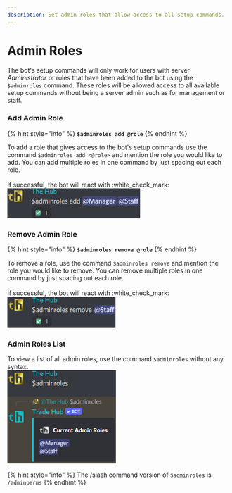 ```yaml
---
description: Set admin roles that allow access to all setup commands.
---
```


# Admin Roles

The bot's setup commands will only work for users with server _Administrator_ or roles that have been added to the bot using the `$adminroles` command. These roles will be allowed access to all available setup commands without being a server admin such as for management or staff.

### Add Admin Role

{% hint style="info" %}
**`$adminroles add @role`**
{% endhint %}

To add a role that gives access to the bot's setup commands use the command `$adminroles add <@role>` and mention the role you would like to add. You can add multiple roles in one command by just spacing out each role.\
\
If successful, the bot will react with :white\_check\_mark:\
![](<../../.gitbook/assets/image (50).png>)

### Remove Admin Role

{% hint style="info" %}
**`$adminroles remove @role`**
{% endhint %}

To remove a role, use the command `$adminroles remove` and mention the role you would like to remove. You can remove multiple roles in one command by just spacing out each role.\
\
If successful, the bot will react with :white\_check\_mark:\
![](<../../.gitbook/assets/image (59).png>)

### Admin Roles List

To view a list of all admin roles, use the command `$adminroles` without any syntax.\
![](<../../.gitbook/assets/image (14) (1) (1).png>)



{% hint style="info" %}
The /slash command version of `$adminroles` is `/adminperms`
{% endhint %}

